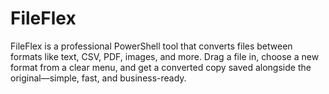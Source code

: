 # FileFlex
FileFlex is a professional PowerShell tool that converts files between formats like text, CSV, PDF, images, and more. Drag a file in, choose a new format from a clear menu, and get a converted copy saved alongside the original—simple, fast, and business-ready.
